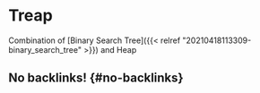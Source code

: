 # Treap


Combination of [Binary Search Tree]({{< relref "20210418113309-binary_search_tree" >}}) and Heap


## No backlinks! {#no-backlinks}
